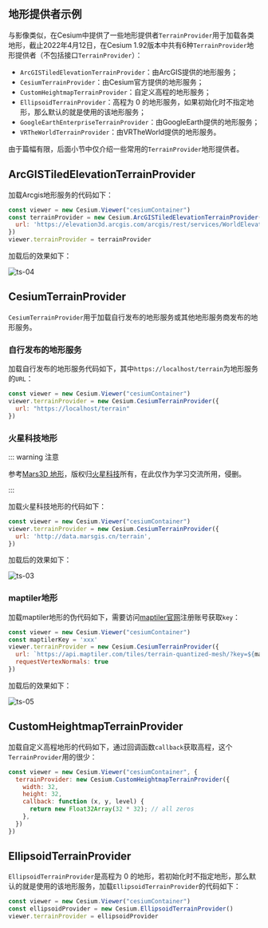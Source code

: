## 地形提供者示例

与影像类似，在Cesium中提供了一些地形提供者`TerrainProvider`用于加载各类地形，截止2022年4月12日，在Cesium 1.92版本中共有6种`TerrainProvider`地形提供者（不包括接口`TerrainProvider`）：

- `ArcGISTiledElevationTerrainProvider`：由ArcGIS提供的地形服务；
- `CesiumTerrainProvider`：由Cesium官方提供的地形服务；
- `CustomHeightmapTerrainProvider`：自定义高程的地形服务；
- `EllipsoidTerrainProvider`：高程为 0 的地形服务，如果初始化时不指定地形，那么默认的就是使用的该地形服务；
- `GoogleEarthEnterpriseTerrainProvider`：由GoogleEarth提供的地形服务；
- `VRTheWorldTerrainProvider`：由VRTheWorld提供的地形服务。

由于篇幅有限，后面小节中仅介绍一些常用的`TerrainProvider`地形提供者。

## ArcGISTiledElevationTerrainProvider

加载Arcgis地形服务的代码如下：

```javascript
const viewer = new Cesium.Viewer("cesiumContainer")
const terrainProvider = new Cesium.ArcGISTiledElevationTerrainProvider({
  url: 'https://elevation3d.arcgis.com/arcgis/rest/services/WorldElevation3D/Terrain3D/ImageServer',
})
viewer.terrainProvider = terrainProvider
```

加载后的效果如下：

![ts-04](/cesium-docs/assets/img/guide/ts-04.png)

## CesiumTerrainProvider

`CesiumTerrainProvider`用于加载自行发布的地形服务或其他地形服务商发布的地形服务。

### 自行发布的地形服务

加载自行发布的地形服务代码如下，其中`https://localhost/terrain`为地形服务的`URL`：

```javascript
const viewer = new Cesium.Viewer("cesiumContainer")
viewer.terrainProvider = new Cesium.CesiumTerrainProvider({
  url: "https://localhost/terrain" 
})
```

### 火星科技地形

::: warning 注意

参考[Mars3D 地形](http://mars3d.cn/editor.html?id=map/terrain/terrainProvider)，版权归[火星科技](http://mars3d.cn/)所有，在此仅作为学习交流所用，侵删。

:::

加载火星科技地形的代码如下：

```javascript
const viewer = new Cesium.Viewer("cesiumContainer")
viewer.terrainProvider = new Cesium.CesiumTerrainProvider({
  url: 'http://data.marsgis.cn/terrain',
})
```

加载后的效果如下：

![ts-03](/cesium-docs/assets/img/guide/ts-03.png)

### maptiler地形

加载maptiler地形的伪代码如下，需要访问[maptiler官网](https://www.maptiler.com/)注册账号获取`key`：

```javascript
const viewer = new Cesium.Viewer("cesiumContainer")
const maptilerKey = 'xxx'
viewer.terrainProvider = new Cesium.CesiumTerrainProvider({
  url: `https://api.maptiler.com/tiles/terrain-quantized-mesh/?key=${maptilerKey}`,
  requestVertexNormals: true
})
```

加载后的效果如下：

![ts-05](/cesium-docs/assets/img/guide/ts-05.png)

## CustomHeightmapTerrainProvider

加载自定义高程地形的代码如下，通过回调函数`callback`获取高程，这个`TerrainProvider`用的很少：

```javascript
const viewer = new Cesium.Viewer("cesiumContainer", {
  terrainProvider: new Cesium.CustomHeightmapTerrainProvider({
    width: 32,
    height: 32,
    callback: function (x, y, level) {
      return new Float32Array(32 * 32); // all zeros
    },
  })
})
```

## EllipsoidTerrainProvider

`EllipsoidTerrainProvider`是高程为 0 的地形，若初始化时不指定地形，那么默认的就是使用的该地形服务，加载`EllipsoidTerrainProvider`的代码如下：

```javascript
const viewer = new Cesium.Viewer("cesiumContainer")
const ellipsoidProvider = new Cesium.EllipsoidTerrainProvider()
viewer.terrainProvider = ellipsoidProvider
```

